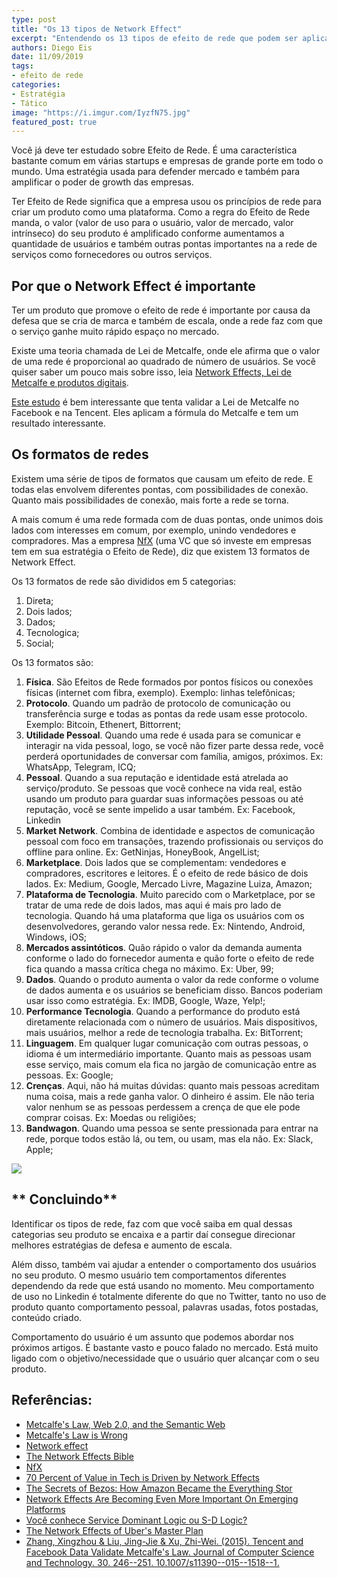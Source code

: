 ```yaml
---
type: post
title: "Os 13 tipos de Network Effect"
excerpt: "Entendendo os 13 tipos de efeito de rede que podem ser aplicados no seu produto"
authors: Diego Eis
date: 11/09/2019
tags: 
- efeito de rede
categories:
- Estratégia
- Tático
image: "https://i.imgur.com/IyzfN75.jpg"
featured_post: true
---
```



Você já deve ter estudado sobre Efeito de Rede. É uma característica
bastante comum em várias startups e empresas de grande porte em todo o
mundo. Uma estratégia usada para defender mercado e também para
amplificar o poder de growth das empresas.

Ter Efeito de Rede significa que a empresa usou os princípios de rede
para criar um produto como uma plataforma. Como a regra do Efeito de
Rede manda, o valor (valor de uso para o usuário, valor de mercado,
valor intrínseco) do seu produto é amplificado conforme aumentamos a
quantidade de usuários e também outras pontas importantes na a rede de
serviços como fornecedores ou outros serviços.

Por que o Network Effect é importante
-------------------------------------

Ter um produto que promove o efeito de rede é importante por causa da
defesa que se cria de marca e também de escala, onde a rede faz com que
o serviço ganhe muito rápido espaço no mercado.

Existe uma teoria chamada de Lei de Metcalfe, onde ele afirma que o
valor de uma rede é proporcional ao quadrado de número de usuários. Se
você quiser saber um pouco mais sobre isso, leia [Network Effects, Lei de Metcalfe e produtos digitais](https://diegoeis.com/network-effects-lei-de-metcalfe-e-produtos-digitais/).

[Este estudo](https://www.researchgate.net/publication/273895436_Tencent_and_Facebook_Data_Validate_Metcalfe's_Law)
é bem interessante que tenta validar a Lei de Metcalfe no Facebook e na
Tencent. Eles aplicam a fórmula do Metcalfe e tem um resultado
interessante.

Os formatos de redes
--------------------

Existem uma série de tipos de formatos que causam um efeito de rede. E
todas elas envolvem diferentes pontas, com possibilidades de conexão.
Quanto mais possibilidades de conexão, mais forte a rede se torna.

A mais comum é uma rede formada com de duas pontas, onde unimos dois
lados com interesses em comum, por exemplo, unindo vendedores e
compradores. Mas a empresa [NfX](https://www.nfx.com/) (uma VC que só
investe em empresas tem em sua estratégia o Efeito de Rede), diz que
existem 13 formatos de Network Effect.

Os 13 formatos de rede são divididos em 5 categorias:

1. Direta;
2. Dois lados;
3. Dados;
4. Tecnologica;
5. Social;

Os 13 formatos são:

1. **Física**. São Efeitos de Rede formados por pontos físicos ou conexões físicas (internet com fibra, exemplo). Exemplo: linhas telefônicas;
2. **Protocolo**. Quando um padrão de protocolo de comunicação ou transferência surge e todas as pontas da rede usam esse protocolo. Exemplo: Bitcoin, Ethenert, Bittorrent;
3. **Utilidade Pessoal**. Quando uma rede é usada para se comunicar e interagir na vida pessoal, logo, se você não fizer parte dessa rede, você perderá oportunidades de conversar com família, amigos, próximos. Ex: WhatsApp, Telegram, ICQ;
4. **Pessoal**. Quando a sua reputação e identidade está atrelada ao serviço/produto. Se pessoas que você conhece na vida real, estão usando um produto para guardar suas informações pessoas ou até reputação, você se sente impelido a usar também. Ex: Facebook, Linkedin
5. **Market Network**. Combina de identidade e aspectos de comunicação pessoal com foco em transações, trazendo profissionais ou serviços do offline para online. Ex: GetNinjas, HoneyBook, AngelList;
6. **Marketplace**. Dois lados que se complementam: vendedores e compradores, escritores e leitores. É o efeito de rede básico de dois lados. Ex: Medium, Google, Mercado Livre, Magazine Luiza, Amazon;
7. **Plataforma de Tecnologia**. Muito parecido com o Marketplace, por se tratar de uma rede de dois lados, mas aqui é mais pro lado de tecnologia. Quando há uma plataforma que liga os usuários com os desenvolvedores, gerando valor nessa rede. Ex: Nintendo, Android, Windows, iOS;
8. **Mercados assintóticos**. Quão rápido o valor da demanda aumenta conforme o lado do fornecedor aumenta e quão forte o efeito de rede fica quando a massa crítica chega no máximo. Ex: Uber, 99;
9. **Dados**. Quando o produto aumenta o valor da rede conforme o volume de dados aumenta e os usuários se beneficiam disso. Bancos poderiam usar isso como estratégia. Ex: IMDB, Google, Waze, Yelp!;
10. **Performance Tecnologia**. Quando a performance do produto está diretamente relacionada com o número de usuários. Mais dispositivos, mais usuários, melhor a rede de tecnologia trabalha. Ex: BitTorrent;
11. **Linguagem**. Em qualquer lugar comunicação com outras pessoas, o idioma é um intermediário importante. Quanto mais as pessoas usam esse serviço, mais comum ela fica no jargão de comunicação entre as pessoas. Ex: Google;
12. **Crenças**. Aqui, não há muitas dúvidas: quanto mais pessoas acreditam numa coisa, mais a rede ganha valor. O dinheiro é assim. Ele não teria valor nenhum se as pessoas perdessem a crença de que ele pode comprar coisas. Ex: Moedas ou religiões;
13. **Bandwagon**. Quando uma pessoa se sente pressionada para entrar na rede, porque todos estão lá, ou tem, ou usam, mas ela não. Ex: Slack, Apple;

[![](https://bucketeer-e05bbc84-baa3-437e-9518-adb32be77984.s3.amazonaws.com/public/images/40b60663-ba6a-4c2d-aa65-c61b4149d4ba_1200x848.png)](https://cdn.substack.com/image/fetch/f_auto,q_auto:good,fl_progressive:steep/https%3A%2F%2Fbucketeer-e05bbc84-baa3-437e-9518-adb32be77984.s3.amazonaws.com%2Fpublic%2Fimages%2F40b60663-ba6a-4c2d-aa65-c61b4149d4ba_1200x848.png)

** Concluindo**
---------------

Identificar os tipos de rede, faz com que você saiba em qual dessas
categorias seu produto se encaixa e a partir daí consegue direcionar
melhores estratégias de defesa e aumento de escala.

Além disso, também vai ajudar a entender o comportamento dos usuários no
seu produto. O mesmo usuário tem comportamentos diferentes dependendo da
rede que está usando no momento. Meu comportamento de uso no Linkedin é
totalmente diferente do que no Twitter, tanto no uso de produto quanto
comportamento pessoal, palavras usadas, fotos postadas, conteúdo
criado.

Comportamento do usuário é um assunto que podemos abordar nos próximos
artigos. É bastante vasto e pouco falado no mercado. Está muito ligado
com o objetivo/necessidade que o usuário quer alcançar com o seu
produto.

Referências:
------------

- [Metcalfe's Law, Web 2.0, and the Semantic Web](http://www.cs.umd.edu/~golbeck/downloads/Web20-SW-JWS-webVersion.pdf)
- [Metcalfe's Law is Wrong](https://spectrum.ieee.org/computing/networks/metcalfes-law-is-wrong)
- [Network effect](https://en.wikipedia.org/wiki/Network_effect#Web_sites)
- [The Network Effects Bible](https://www.slideshare.net/NFXvc/the-network-effects-bible-95560213)
- [NfX](https://www.nfx.com/)
- [70 Percent of Value in Tech is Driven by Network Effects](https://www.nfx.com/post/70-percent-value-network-effects)
- [The Secrets of Bezos: How Amazon Became the Everything Stor](https://www.bloomberg.com/news/articles/2013-10-10/jeff-bezos-and-the-age-of-amazon-excerpt-from-the-everything-store-by-brad-stone)
- [Network Effects Are Becoming Even More Important On Emerging Platforms](https://www.forbes.com/sites/startupnationcentral/2018/03/18/why-a-network-effect-is-the-only-way-your-startup-can-win/#462c77847527)
- [Você conhece Service Dominant Logic ou S-D Logic?](https://diegoeis.com/service-dominant-logic-marketing/)
- [The Network Effects of Uber's Master Plan](https://hackernoon.com/the-network-effects-of-ubers-master-plan-or-why-travis-kalanick-is-captain-nemo-46d521a03b2d/)
- [Zhang, Xingzhou & Liu, Jing-Jie & Xu, Zhi-Wei. (2015). Tencent and Facebook Data Validate Metcalfe's Law. Journal of Computer Science and Technology. 30. 246--251. 10.1007/s11390--015--1518--1.](https://www.researchgate.net/publication/273895436_Tencent_and_Facebook_Data_Validate_Metcalfe's_Law)

